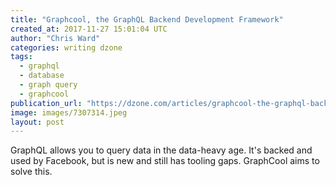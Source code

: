 ```yaml
---
title: "Graphcool, the GraphQL Backend Development Framework"
created_at: 2017-11-27 15:01:04 UTC
author: "Chris Ward"
categories: writing dzone
tags:
  - graphql
  - database
  - graph query
  - graphcool
publication_url: "https://dzone.com/articles/graphcool-the-graphql-backend-development-framewor"
image: images/7307314.jpeg
layout: post
---
```

GraphQL allows you to query data in the data-heavy age. It's backed and used by Facebook, but is new and still has tooling gaps. GraphCool aims to solve this.

